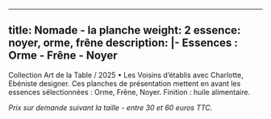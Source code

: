 
---
title: Nomade - la planche
weight: 2
essence: noyer, orme, frêne
description: |-
  **Essences : Orme - Frêne - Noyer**
---

Collection Art de la Table / 2025 • Les Voisins d’établis avec Charlotte, Ebéniste designer.
Ces planches de présentation mettent en avant les essences sélectionnées : Orme, Frêne, Noyer.
Finition : huile alimentaire. 

*Prix sur demande suivant la taille - entre 30 et 60 euros TTC.*
